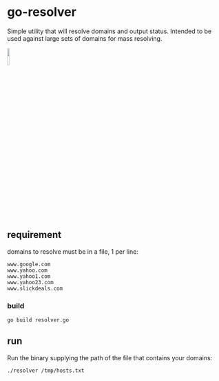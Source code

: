# go-resolver
Simple utility that will resolve domains and output status. Intended to be used against large sets of domains for mass resolving.

<img width="10%" src="https://raw.github.com/golang-samples/gopher-vector/master/gopher.png"/>

## requirement
domains to resolve must be in a file, 1 per line:

```
www.google.com
www.yahoo.com
www.yahoo1.com
www.yahoo23.com
www.slickdeals.com
```

### build
`go build resolver.go`

## run
Run the binary supplying the path of the file that contains your domains:

`./resolver /tmp/hosts.txt`

